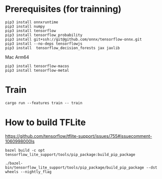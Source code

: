 # Prerequisites (for trainning)


```
pip3 install onnxruntime
pip3 install numpy
pip3 install tensorflow
pip3 install tensorflow_probability
pip3 install git+ssh://git@github.com/onnx/tensorflow-onnx.git
pip3 install --no-deps tensorflowjs
pip3 install  tensorflow_decision_forests jax jaxlib
```

Mac Arm64
```
pip3 install tensorflow-macos
pip3 install tensorflow-metal
```

# Train

```
cargo run --features train -- train
```



# How to build TFLite


https://github.com/tensorflow/tflite-support/issues/755#issuecomment-1060998000ls

```
bazel build -c opt tensorflow_lite_support/tools/pip_package:build_pip_package

./bazel-bin/tensorflow_lite_support/tools/pip_package/build_pip_package --dst wheels --nightly_flag

```